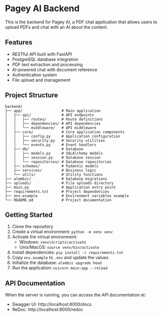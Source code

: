 # Pagey AI Backend

This is the backend for Pagey AI, a PDF chat application that allows users to upload PDFs and chat with an AI about the content.

## Features

- RESTful API built with FastAPI
- PostgreSQL database integration
- PDF text extraction and processing
- AI-powered chat with document reference
- Authentication system
- File upload and management

## Project Structure

```
backend/
├── app/                  # Main application
│   ├── api/              # API endpoints
│   │   ├── routes/       # Route definitions
│   │   ├── dependencies/ # API dependencies
│   │   └── middleware/   # API middleware
│   ├── core/             # Core application components
│   │   ├── config.py     # Application configuration
│   │   ├── security.py   # Security utilities
│   │   └── events.py     # Event handlers
│   ├── db/               # Database
│   │   ├── models.py     # SQLAlchemy models
│   │   ├── session.py    # Database session
│   │   └── repositories/ # Database repositories
│   ├── schemas/          # Pydantic models
│   ├── services/         # Business logic
│   └── utils/            # Utility functions
├── alembic/              # Database migrations
├── uploads/              # File uploads directory
├── main.py               # Application entry point
├── requirements.txt      # Project dependencies
├── env.example           # Environment variables example
└── README.md             # Project documentation
```

## Getting Started

1. Clone the repository
2. Create a virtual environment: `python -m venv venv`
3. Activate the virtual environment:
   - Windows: `venv\Scripts\activate`
   - Unix/MacOS: `source venv/bin/activate`
4. Install dependencies: `pip install -r requirements.txt`
5. Copy `env.example` to `.env` and update the values
6. Initialize the database: `alembic upgrade head`
7. Run the application: `uvicorn main:app --reload`

## API Documentation

When the server is running, you can access the API documentation at:
- Swagger UI: http://localhost:8000/docs
- ReDoc: http://localhost:8000/redoc 